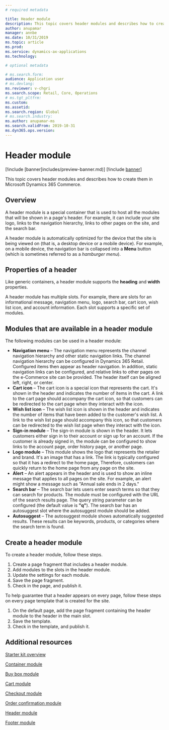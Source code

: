 ```yaml
---
# required metadata

title: Header module
description: This topic covers header modules and describes how to create them in Microsoft Dynamics 365 Commerce.
author: anupamar
manager: annbe
ms.date: 10/31/2019
ms.topic: article
ms.prod: 
ms.service: dynamics-ax-applications
ms.technology: 

# optional metadata

# ms.search.form: 
audience: Application user
# ms.devlang: 
ms.reviewer: v-chgri
ms.search.scope: Retail, Core, Operations
# ms.tgt_pltfrm: 
ms.custom: 
ms.assetid: 
ms.search.region: Global
# ms.search.industry: 
ms.author: anupamar-ms
ms.search.validFrom: 2019-10-31
ms.dyn365.ops.version: 
---
```


# Header module

[!include [banner]includes/preview-banner.md)]
[!include [banner](includes/banner.md)]

This topic covers header modules and describes how to create them in Microsoft Dynamics 365 Commerce.

## Overview

A header module is a special container that is used to host all the modules that will be shown in a page's header. For example, it can include your site logo, links to the navigation hierarchy, links to other pages on the site, and the search bar.

A header module is automatically optimized for the device that the site is being viewed on (that is, a desktop device or a mobile device). For example, on a mobile device, the navigation bar is collapsed into a **Menu** button (which is sometimes referred to as a *hamburger menu*).

## Properties of a header

Like generic containers, a header module supports the **heading** and **width** properties.

A header module has multiple slots. For example, there are slots for an informational message, navigation menu, logo, search bar, cart icon, wish list icon, and account information. Each slot supports a specific set of modules.

## Modules that are available in a header module

The following modules can be used in a header module:

- **Navigation menu** – The navigation menu represents the channel navigation hierarchy and other static navigation links. The channel navigation hierarchy can be configured in Dynamics 365 Retail. Configured items then appear as header navigation. In addition, static navigation links can be configured, and relative links to other pages on the e-Commerce site can be provided. The header itself can be aligned left, right, or center.
- **Cart icon** – The cart icon is a special icon that represents the cart. It's shown in the header and indicates the number of items in the cart. A link to the cart page should accompany the cart icon, so that customers can be redirected to the cart page when they interact with the icon.
- **Wish list icon** – The wish list icon is shown in the header and indicates the number of items that have been added to the customer's wish list. A link to the wish list page should accompany this icon, so that customers can be redirected to the wish list page when they interact with the icon.
- **Sign-in module** – The sign-in module is shown in the header. It lets customers either sign in to their account or sign up for an account. If the customer is already signed in, the module can be configured to show links to the account page, order history page, or another page.
- **Logo module** – This module shows the logo that represents the retailer and brand. It's an image that has a link. The link is typically configured so that it has a redirect to the home page, Therefore, customers can quickly return to the home page from any page on the site.
- **Alert** – An alert appears in the header and is used to show an inline message that applies to all pages on the site. For example, an alert might show a message such as "Annual sale ends in 2 days."
- **Search bar** – The search bar lets users enter search terms so that they can search for products. The module must be configured with the URL of the search results page. The query string parameter can be configured (the default value is **"q"**). The search bar has an autosuggest slot where the autosuggest module should be added.
- **Autosuggest** – The autosuggest module shows automatically suggested results. These results can be keywords, products, or categories where the search term is found.

## Create a header module

To create a header module, follow these steps.

1. Create a page fragment that includes a header module.
1. Add modules to the slots in the header module.
1. Update the settings for each module.
1. Save the page fragment. 
1. Check in the page, and publish it.

To help guarantee that a header appears on every page, follow these steps on every page template that is created for the site.

1. On the default page, add the page fragment containing the header module to the header in the main slot.
1. Save the template. 
1. Check in the template, and publish it.

## Additional resources

[Starter kit overview](starter-kit-overview.md)

[Container module](add-container-module.md)

[Buy box module](add-buy-box.md)

[Cart module](add-cart-module.md)

[Checkout module](add-checkout-module.md)

[Order confirmation module](order-confirmation-module.md)

[Header module](author-header-module.md)

[Footer module](author-footer-module.md)
